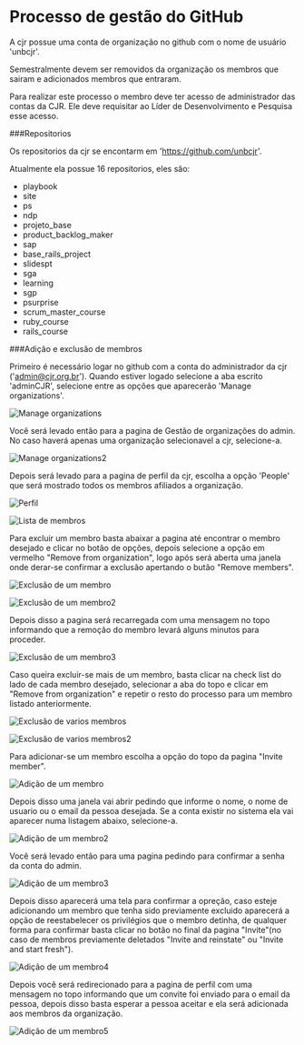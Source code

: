 # Processo de gestão do GitHub

A cjr possue uma conta de organização no github com o nome de usuário 'unbcjr'.

Semestralmente devem ser removidos da organização os membros que sairam e adicionados membros que entraram.

Para realizar este processo o membro deve ter acesso de administrador das contas da CJR. Ele deve requisitar ao Líder de Desenvolvimento e Pesquisa esse acesso.

###Repositorios

Os repositorios da cjr se encontarm em 'https://github.com/unbcjr'.

Atualmente ela possue 16 repositorios, eles são:
- playbook
- site
- ps
- ndp
- projeto_base
- product_backlog_maker
- sap
- base_rails_project
- slidespt
- sga
- learning
- sgp
- psurprise
- scrum_master_course
- ruby_course
- rails_course

###Adição e exclusão de membros

Primeiro é necessário logar no github com a conta do administrador da cjr ('admin@cjr.org.br').
Quando estiver logado selecione a aba escrito 'adminCJR', selecione entre as opções que
aparecerão 'Manage organizations'.

![Manage organizations](../img/ndp/processo_de_gestão_do_github/Manage_organizations.png)

Você será levado então para a pagina de Gestão de organizações do admin. No caso haverá apenas
uma organização selecionavel a cjr, selecione-a.

![Manage organizations2](../img/ndp/processo_de_gestão_do_github/Manage_organizations2.png)

Depois será levado para a pagina de perfil da cjr, escolha a opção 'People' que
será mostrado todos os membros afiliados a organização.

![Perfil](../img/ndp/processo_de_gestão_do_github/perfil_cjr.png)

![Lista de membros](../img/ndp/processo_de_gestão_do_github/lista_de_membros.png)

Para excluir um membro basta abaixar a pagina até encontrar o membro desejado e clicar no 
botão de opções, depois selecione a opção em vermelho "Remove from organization", logo após será 
aberta uma janela onde derar-se confirmar a exclusão apertando o butão "Remove members".

![Exclusão de um membro](../img/ndp/processo_de_gestão_do_github/exclusão_de_um_membro.png)

![Exclusão de um membro2](../img/ndp/processo_de_gestão_do_github/exclusão_de_um_membro2.png)

Depois disso a pagina será recarregada com uma mensagem no topo informando que a remoção do membro levará alguns minutos para proceder.

![Exclusão de um membro3](../img/ndp/processo_de_gestão_do_github/exclusão_de_um_membro3.png)

Caso queira excluir-se mais de um membro, basta clicar na check list do lado de cada membro
desejado, selecionar a aba do topo e clicar em "Remove from organization" e repetir o resto
do processo para um membro listado anteriormente.

![Exclusão de varios membros](../img/ndp/processo_de_gestão_do_github/exclusão_de_varios_membros.png)

![Exclusão de varios membros2](../img/ndp/processo_de_gestão_do_github/exclusão_de_varios_membros2.png)

Para adicionar-se um membro escolha a opção do topo da pagina "Invite member".

![Adição de um membro](../img/ndp/processo_de_gestão_do_github/adição_de_um_membro.png)

Depois disso uma janela vai abrir pedindo que informe o nome, o nome de usuario ou o email
da pessoa desejada. Se a conta existir no sistema ela vai aparecer numa listagem abaixo,
selecione-a.

![Adição de um membro2](../img/ndp/processo_de_gestão_do_github/adição_de_um_membro2.png)

Você será levado então para uma pagina pedindo para confirmar a senha da conta do admin.

![Adição de um membro3](../img/ndp/processo_de_gestão_do_github/adição_de_um_membro3.png)

Depois disso aparecerá uma tela para confirmar a opreção, caso esteje adicionando um membro 
que tenha sido previamente excluido aparecerá a opção de reestabelecer os privilégios que 
o membro detinha, de qualquer forma para confirmar basta clicar no botão no final da pagina
"Invite"(no caso de membros previamente deletados "Invite and reinstate" ou "Invite and start
fresh").

![Adição de um membro4](../img/ndp/processo_de_gestão_do_github/adição_de_um_membro4.png)

Depois você será redirecionado para a pagina de perfil com uma mensagem no topo informando
que um convite foi enviado para o email da pessoa, depois disso basta esperar a pessoa
aceitar e ela será adicionada aos membros da organização.

![Adição de um membro5](../img/ndp/processo_de_gestão_do_github/adição_de_um_membro5.png)